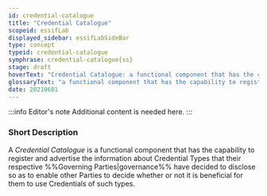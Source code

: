 ```yaml
---
id: credential-catalogue
title: "Credential Catalogue"
scopeid: essifLab
displayed_sidebar: essifLabSideBar
type: concept
typeid: credential-catalogue
symphrase: credential-catalogue{ss}
stage: draft
hoverText: "Credential Catalogue: a functional component that has the capability to register and advertise the information about Credential Types that their respective Governing Parties have decided to disclose so as to enable other Parties to decide whether or not it is beneficial for them to use Credentials of such types."
glossaryText: "a functional component that has the capability to register and advertise the information about %%credential types^credential-type%% that their respective %%governing parties^governance%% have decided to disclose so as to enable other %%parties^party%% to decide whether or not it is beneficial for them to use %%credentials^credential%% of such types."
date: 20210601
---
```


:::info Editor's note
Additional content is needed here.
:::

### Short Description

A *Credential Catalogue* is a functional component that has the capability to register and advertise the information about Credential Types that their respective %%Governing Parties|governance%% have decided to disclose so as to enable other Parties to decide whether or not it is beneficial for them to use Credentials of such types.